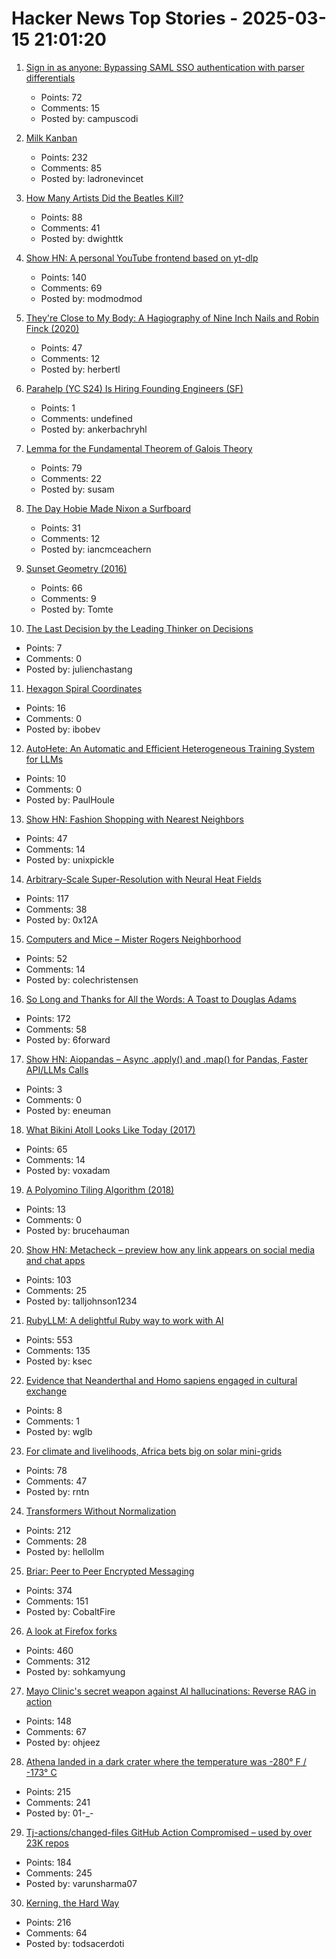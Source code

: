 # Hacker News Top Stories - 2025-03-15 21:01:20

1. [Sign in as anyone: Bypassing SAML SSO authentication with parser differentials](https://github.blog/security/sign-in-as-anyone-bypassing-saml-sso-authentication-with-parser-differentials/)
   - Points: 72
   - Comments: 15
   - Posted by: campuscodi

2. [Milk Kanban](https://brodzinski.com/2025/03/milk-kanban.html)
   - Points: 232
   - Comments: 85
   - Posted by: ladronevincet

3. [How Many Artists Did the Beatles Kill?](https://www.cantgetmuchhigher.com/p/how-many-artists-did-the-beatles)
   - Points: 88
   - Comments: 41
   - Posted by: dwighttk

4. [Show HN: A personal YouTube frontend based on yt-dlp](https://github.com/christian-fei/my-yt)
   - Points: 140
   - Comments: 69
   - Posted by: modmodmod

5. [They're Close to My Body: A Hagiography of Nine Inch Nails and Robin Finck (2020)](https://www.thewhitereview.org/feature/theyre-really-close-to-my-body/)
   - Points: 47
   - Comments: 12
   - Posted by: herbertl

6. [Parahelp (YC S24) Is Hiring Founding Engineers (SF)](https://www.ycombinator.com/companies/parahelp/jobs/PhUMEwg-founding-ai-engineer)
   - Points: 1
   - Comments: undefined
   - Posted by: ankerbachryhl

7. [Lemma for the Fundamental Theorem of Galois Theory](https://susam.net/lemma-for-ftgt.html)
   - Points: 79
   - Comments: 22
   - Posted by: susam

8. [The Day Hobie Made Nixon a Surfboard](https://www.surfer.com/culture/the-day-hobie-made-nixon-a-surfboard)
   - Points: 31
   - Comments: 12
   - Posted by: iancmceachern

9. [Sunset Geometry (2016)](https://www.shapeoperator.com/2016/12/12/sunset-geometry/)
   - Points: 66
   - Comments: 9
   - Posted by: Tomte

10. [The Last Decision by the Leading Thinker on Decisions](https://www.wsj.com/arts-culture/books/daniel-kahneman-assisted-suicide-9fb16124)
   - Points: 7
   - Comments: 0
   - Posted by: julienchastang

11. [Hexagon Spiral Coordinates](https://www.redblobgames.com/blog/2025-03-12-hexagon-spiral-coordinates/)
   - Points: 16
   - Comments: 0
   - Posted by: ibobev

12. [AutoHete: An Automatic and Efficient Heterogeneous Training System for LLMs](https://arxiv.org/abs/2503.01890)
   - Points: 10
   - Comments: 0
   - Posted by: PaulHoule

13. [Show HN: Fashion Shopping with Nearest Neighbors](https://vibewall.shop/)
   - Points: 47
   - Comments: 14
   - Posted by: unixpickle

14. [Arbitrary-Scale Super-Resolution with Neural Heat Fields](https://therasr.github.io/)
   - Points: 117
   - Comments: 38
   - Posted by: 0x12A

15. [Computers and Mice – Mister Rogers Neighborhood](https://misterrogers.org/episodes/computers-and-mice/)
   - Points: 52
   - Comments: 14
   - Posted by: colechristensen

16. [So Long and Thanks for All the Words: A Toast to Douglas Adams](https://multiverseemployeehandbook.com/blog/adams-birthday-toast/)
   - Points: 172
   - Comments: 58
   - Posted by: 6forward

17. [Show HN: Aiopandas – Async .apply() and .map() for Pandas, Faster API/LLMs Calls](https://github.com/telekinesis-inc/aiopandas)
   - Points: 3
   - Comments: 0
   - Posted by: eneuman

18. [What Bikini Atoll Looks Like Today (2017)](https://medium.com/stanford-magazine/stanford-research-on-effects-of-radioactivity-from-bikini-atoll-nuclear-tests-on-coral-and-crab-dna-48459144020c)
   - Points: 65
   - Comments: 14
   - Posted by: voxadam

19. [A Polyomino Tiling Algorithm (2018)](https://gfredericks.com/blog/99)
   - Points: 13
   - Comments: 0
   - Posted by: brucehauman

20. [Show HN: Metacheck – preview how any link appears on social media and chat apps](https://metacheck.appstate.co/)
   - Points: 103
   - Comments: 25
   - Posted by: talljohnson1234

21. [RubyLLM: A delightful Ruby way to work with AI](https://github.com/crmne/ruby_llm)
   - Points: 553
   - Comments: 135
   - Posted by: ksec

22. [Evidence that Neanderthal and Homo sapiens engaged in cultural exchange](https://phys.org/news/2025-03-burials-compelling-evidence-neanderthal-homo.html)
   - Points: 8
   - Comments: 1
   - Posted by: wglb

23. [For climate and livelihoods, Africa bets big on solar mini-grids](https://knowablemagazine.org/content/article/technology/2025/nigeria-bets-on-solar-minigrids-for-climate-livelihood)
   - Points: 78
   - Comments: 47
   - Posted by: rntn

24. [Transformers Without Normalization](https://jiachenzhu.github.io/DyT/)
   - Points: 212
   - Comments: 28
   - Posted by: hellollm

25. [Briar: Peer to Peer Encrypted Messaging](https://briarproject.org/how-it-works/)
   - Points: 374
   - Comments: 151
   - Posted by: CobaltFire

26. [A look at Firefox forks](https://lwn.net/Articles/1012453/)
   - Points: 460
   - Comments: 312
   - Posted by: sohkamyung

27. [Mayo Clinic's secret weapon against AI hallucinations: Reverse RAG in action](https://venturebeat.com/ai/mayo-clinic-secret-weapon-against-ai-hallucinations-reverse-rag-in-action/)
   - Points: 148
   - Comments: 67
   - Posted by: ohjeez

28. [Athena landed in a dark crater where the temperature was -280° F / -173° C](https://arstechnica.com/space/2025/03/athena-landed-in-a-dark-crater-where-the-temperature-was-minus-280-f/)
   - Points: 215
   - Comments: 241
   - Posted by: 01-_-

29. [Tj-actions/changed-files GitHub Action Compromised – used by over 23K repos](https://www.stepsecurity.io/blog/harden-runner-detection-tj-actions-changed-files-action-is-compromised)
   - Points: 184
   - Comments: 245
   - Posted by: varunsharma07

30. [Kerning, the Hard Way](https://home.octetfont.com/blog/kerning-hard.html)
   - Points: 216
   - Comments: 64
   - Posted by: todsacerdoti

